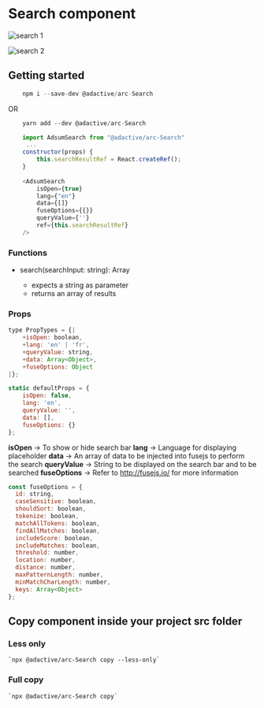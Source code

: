 # Search component

![search 1](https://user-images.githubusercontent.com/8574893/40287867-f3ca6440-5ce2-11e8-8237-22165597d769.png)

![search 2](https://user-images.githubusercontent.com/8574893/40287868-f3f527a2-5ce2-11e8-8dc8-8a322017268e.png)


## Getting started

```javascript
    npm i --save-dev @adactive/arc-Search
```
OR
```javascript
    yarn add --dev @adactive/arc-Search
```

```javascript
    import AdsumSearch from "@adactive/arc-Search"
     ...
    constructor(props) {    
        this.searchResultRef = React.createRef();
    }
    
    <AdsumSearch 
        isOpen={true}
        lang={"en"}
        data={[]}
        fuseOptions={{}}
        queryValue={''}
        ref={this.searchResultRef}
    />
```

### Functions
- search(searchInput: string): Array<string>
    - expects a string as parameter 
    - returns an array of results

### Props
 
```javascript
type PropTypes = {|
    +isOpen: boolean,
    +lang: 'en' | 'fr',
    +queryValue: string,
    +data: Array<Object>,
    +fuseOptions: Object
|};

static defaultProps = {
    isOpen: false,
    lang: 'en',
    queryValue: '',
    data: [],
    fuseOptions: {} 
};
```
**isOpen** -> To show or hide search bar
**lang** -> Language for displaying placeholder
**data** -> An array of data to be injected into fusejs to perform the search
**queryValue** -> String to be displayed on the search bar and to be searched
**fuseOptions** -> Refer to http://fusejs.io/ for more information

```javascript
const fuseOptions = {
  id: string,
  caseSensitive: boolean,
  shouldSort: boolean,
  tokenize: boolean,
  matchAllTokens: boolean,
  findAllMatches: boolean,
  includeScore: boolean,
  includeMatches: boolean,
  threshold: number,
  location: number,
  distance: number,
  maxPatternLength: number,
  minMatchCharLength: number,
  keys: Array<Object>
};
```

## Copy component inside your project src folder  

### Less only
    `npx @adactive/arc-Search copy --less-only`
    
### Full copy
    `npx @adactive/arc-Search copy`